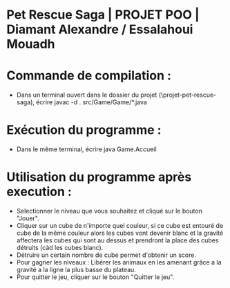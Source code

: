 # Pet Rescue Saga | PROJET POO | Diamant Alexandre / Essalahoui Mouadh

Commande de compilation :
=========================

* Dans un terminal ouvert dans le dossier du projet (\projet-pet-rescue-saga), écrire javac -d . src/Game/Game/*.java

Exécution du programme :
=======================

* Dans le même terminal, écrire java Game.Accueil

Utilisation du programme après execution :
==========================================

* Selectionner le niveau que vous souhaitez et cliqué sur le bouton "Jouer".
* Cliquer sur un cube de n'importe quel couleur, si ce cube est entouré de cube de la même couleur alors les cubes vont devenir blanc et la gravité affectera les cubes qui sont au dessus et prendront la place des cubes détruits (càd les cubes blanc).
* Détruire un certain nombre de cube permet d'obtenir un score.
* Pour gagner les niveaux : Libérer les animaux en les amenant grâce a la gravité a la ligne la plus basse du plateau.
* Pour quitter le jeu, cliquer sur le bouton "Quitter le jeu".




